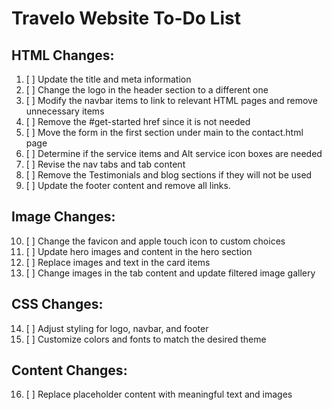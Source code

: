 # Travelo Website To-Do List

## HTML Changes:
1. [ ] Update the title and meta information
2. [ ] Change the logo in the header section to a different one
3. [ ] Modify the navbar items to link to relevant HTML pages and remove unnecessary items
4. [ ] Remove the #get-started href since it is not needed
5. [ ] Move the form in the first section under main to the contact.html page
6. [ ] Determine if the service items and Alt service icon boxes are needed
7. [ ] Revise the nav tabs and tab content
8. [ ] Remove the Testimonials and blog sections if they will not be used
9. [ ] Update the footer content and remove all links. 

## Image Changes:
10. [ ] Change the favicon and apple touch icon to custom choices
11. [ ] Update hero images and content in the hero section
12. [ ] Replace images and text in the card items
13. [ ] Change images in the tab content and update filtered image gallery

## CSS Changes:
14. [ ] Adjust styling for logo, navbar, and footer
15. [ ] Customize colors and fonts to match the desired theme

## Content Changes:
16. [ ] Replace placeholder content with meaningful text and images
